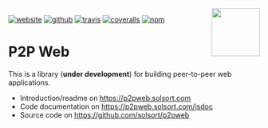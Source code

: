 <img src=https://p2pweb.solsort.com/icon.png width=96 height=96 align=right>

[![website](https://img.shields.io/badge/website-p2pweb.solsort.com-blue.svg)](https://p2pweb.solsort.com/)
[![github](https://img.shields.io/badge/github-solsort/p2pweb-blue.svg)](https://github.com/solsort/p2pweb)
[![travis](https://img.shields.io/travis/solsort/p2pweb.svg)](https://travis-ci.org/solsort/p2pweb)
[![coveralls](https://img.shields.io/coveralls/solsort/p2pweb.svg)](https://coveralls.io/r/solsort/p2pweb?branch=master)
[![npm](https://img.shields.io/npm/v/p2pweb.svg)](https://www.npmjs.com/package/p2pweb)

# P2P Web

This is a library (**under development**) for building peer-to-peer web applications.

- Introduction/readme on <https://p2pweb.solsort.com>
- Code documentation on <https://p2pweb.solsort.com/jsdoc>
- Source code on <https://github.com/solsort/p2pweb>
